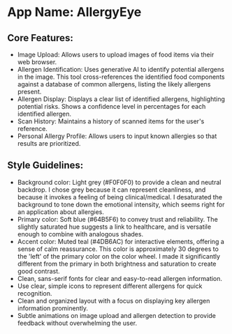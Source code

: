 # **App Name**: AllergyEye

## Core Features:

- Image Upload: Allows users to upload images of food items via their web browser.
- Allergen Identification: Uses generative AI to identify potential allergens in the image. This tool cross-references the identified food components against a database of common allergens, listing the likely allergens present.
- Allergen Display: Displays a clear list of identified allergens, highlighting potential risks. Shows a confidence level in percentages for each identified allergen.
- Scan History: Maintains a history of scanned items for the user's reference.
- Personal Allergy Profile: Allows users to input known allergies so that results are prioritized.

## Style Guidelines:

- Background color: Light grey (#F0F0F0) to provide a clean and neutral backdrop. I chose grey because it can represent cleanliness, and because it invokes a feeling of being clinical/medical. I desaturated the background to tone down the emotional intensity, which seems right for an application about allergies.
- Primary color: Soft blue (#64B5F6) to convey trust and reliability. The slightly saturated hue suggests a link to healthcare, and is versatile enough to combine with analogous shades.
- Accent color: Muted teal (#4DB6AC) for interactive elements, offering a sense of calm reassurance. This color is approximately 30 degrees to the 'left' of the primary color on the color wheel. I made it significantly different from the primary in both brightness and saturation to create good contrast.
- Clean, sans-serif fonts for clear and easy-to-read allergen information.
- Use clear, simple icons to represent different allergens for quick recognition.
- Clean and organized layout with a focus on displaying key allergen information prominently.
- Subtle animations on image upload and allergen detection to provide feedback without overwhelming the user.